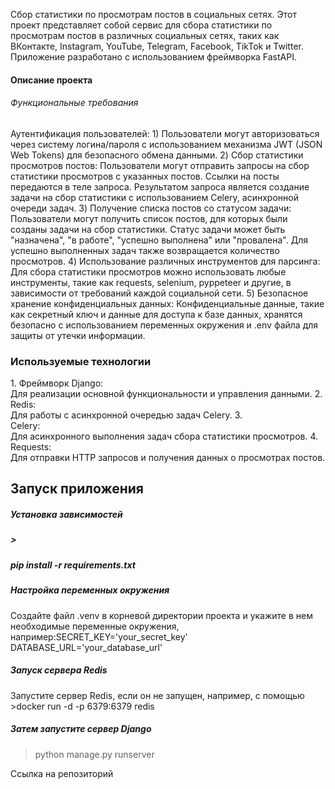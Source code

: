 Сбор статистики по просмотрам постов в социальных сетях.
Этот проект представляет собой сервис для сбора статистики по просмотрам постов в различных социальных сетях, 
таких как ВКонтакте, Instagram, YouTube, Telegram, Facebook, TikTok и Twitter. 
Приложение разработано с использованием фреймворка FastAPI.

<h4>Описание проекта</h3>

<h6>Функциональные требования</h6>
Аутентификация пользователей:
1) Пользователи могут авторизоваться через систему логина/пароля
с использованием механизма JWT (JSON Web Tokens) для безопасного обмена данными. 
2) Сбор статистики просмотров постов: Пользователи могут отправить запросы на сбор статистики просмотров с указанных постов.
Ссылки на посты передаются в теле запроса. Результатом запроса является создание задачи на сбор статистики с использованием Celery, 
асинхронной очереди задач.
3) Получение списка постов со статусом задачи: Пользователи могут получить список постов, для которых были 
созданы задачи на сбор статистики. Статус задачи может быть "назначена", "в работе", "успешно выполнена" или "провалена". Для
успешно выполненных задач также возвращается количество просмотров.
4) Использование различных инструментов для парсинга: 
Для сбора статистики просмотров можно использовать любые инструменты, такие как requests, selenium, pyppeteer и другие,
в зависимости от требований каждой социальной сети.
5) Безопасное хранение конфиденциальных данных: Конфиденциальные данные, такие как
секретный ключ и данные для доступа к базе данных, хранятся безопасно с использованием переменных окружения и .env файла для защиты от утечки информации. 
<h3>Используемые технологии</h3>
1. Фреймворк Django:<br>Для реализации основной функциональности и управления данными.
2. <br>Redis:<br>Для работы с асинхронной очередью задач Celery.
3. <br>Celery:<br>Для асинхронного выполнения задач сбора статистики просмотров.
4. <br>Requests:<br> Для отправки HTTP запросов и получения данных о просмотрах постов. 
<h2>Запуск приложения</h2>
<h5> Установка зависимостей<h5>
><h5>pip install -r requirements.txt</h5>

<h5>Настройка переменных окружения</h5>

Создайте файл .venv в корневой директории проекта и укажите в нем 
необходимые переменные окружения, например:SECRET_KEY='your_secret_key'
DATABASE_URL='your_database_url'

<h5>Запуск сервера Redis</h5>
Запустите сервер Redis, если он не запущен, например, 
с помощью 
>docker run -d -p 6379:6379 redis

<h5> Затем запустите сервер Django</h5>

> python manage.py runserver

Ссылка на репозиторий 
